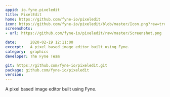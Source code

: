 ```yaml
---
appid: io.fyne.pixeledit
title: PixelEdit
home: https://github.com/fyne-io/pixeledit
icon: https://github.com/fyne-io/pixeledit/blob/master/Icon.png?raw=true
screenshots:
- url: https://github.com/fyne-io/pixeledit/raw/master/Screenshot.png

date:      2020-02-19 12:11:00
excerpt:   A pixel based image editor built using Fyne.
category:  graphics
developer: The Fyne Team

git: https://github.com/fyne-io/pixeledit.git
package: github.com/fyne-io/pixeledit
version: 
---
```


A pixel based image editor built using Fyne.


